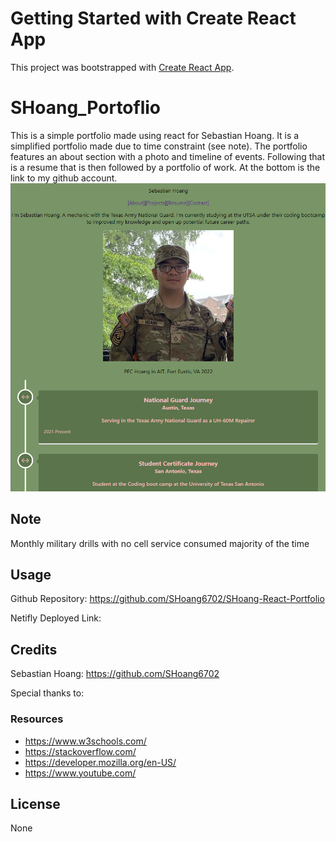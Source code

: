 # Getting Started with Create React App

This project was bootstrapped with [Create React App](https://github.com/facebook/create-react-app).

# SHoang_Portoflio
This is a simple portfolio made using react for Sebastian Hoang. It is a simplified portfolio made due to time constraint (see note). The portfolio features an about section with a photo and timeline of events. Following that is a resume that is then followed by a portfolio of work. At the bottom is the link to my github account.
![Render](./public/images/portfolio.png)

## Note
Monthly military drills with no cell service consumed majority of the time


## Usage

Github Repository:
https://github.com/SHoang6702/SHoang-React-Portfolio

Netifly Deployed Link:

## Credits
Sebastian Hoang: https://github.com/SHoang6702

Special thanks to:
### Resources
- https://www.w3schools.com/
- https://stackoverflow.com/
- https://developer.mozilla.org/en-US/
- https://www.youtube.com/

## License
None